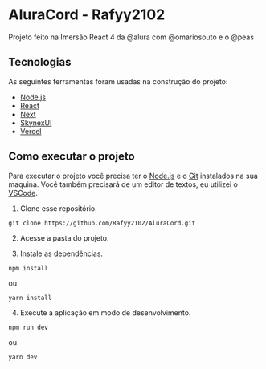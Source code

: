 # AluraCord - Rafyy2102

Projeto feito na Imersão React 4 da @alura com @omariosouto e o @peas

## Tecnologias

As seguintes ferramentas foram usadas na construção do projeto:

- [Node.js](https://nodejs.dev)
- [React](https://pt-br.reactjs.org)
- [Next](https://nextjs.org)
- [SkynexUI](https://skynexui.dev)
- [Vercel](https://vercel.com/)

## Como executar o projeto

Para executar o projeto você precisa ter o [Node.js](https://nodejs.dev) e o [Git](https://git-scm.com) instalados na sua maquina. Você também precisará de um editor de textos, eu utilizei o [VSCode](https://code.visualstudio.com).

1. Clone esse repositório.

```
git clone https://github.com/Rafyy2102/AluraCord.git
```

2. Acesse a pasta do projeto.

3. Instale as dependências.

```
npm install
```
ou
```
yarn install
```

4. Execute a aplicação em modo de desenvolvimento.

```
npm run dev
```
ou
```
yarn dev
```